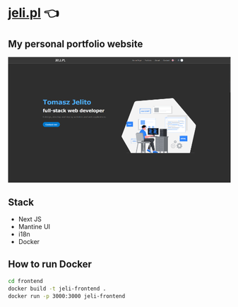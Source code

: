 # [jeli.pl](https://www.jeli.pl) :point_left:

## My personal portfolio website

![Prewiev](https://github.com/jeli-t/jeli.pl/blob/master/preview.png)

## Stack
 - Next JS
 - Mantine UI
 - i18n
 - Docker


## How to run Docker
```bash
cd frontend
docker build -t jeli-frontend . 
docker run -p 3000:3000 jeli-frontend
```